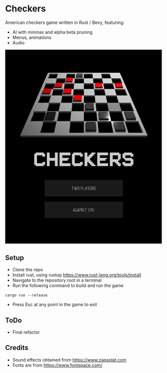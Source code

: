 # Checkers
American checkers game written in Rust / Bevy, featuring:
 - AI with minmax and alpha beta pruning
 - Menus, animations
 - Audio


![Screenshot](https://github.com/ushahid/checkers/blob/main/media/screenshot.png)

## Setup
- Clone the repo
- Install rust, using rustup https://www.rust-lang.org/tools/install
- Navigate to the repository root in a terminal
- Run the following command to build and run the game
```
cargo run --release
```
- Press Esc at any point in the game to exit

## ToDo
- Final refactor

## Credits
- Sound effects obtained from https://www.zapsplat.com
- Fonts are from https://www.fontspace.com/
